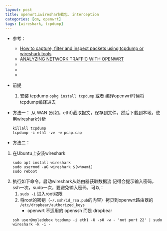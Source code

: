 ```yaml
---
layout: post
title: openwrt上wireshark截包. interception
categories: [cm, openwrt]
tags: [wireshark, tcpdump]
---
```


* 参考： 
  * [How to capture, filter and inspect packets using tcpdump or wireshark tools](https://openwrt.org/docs/guide-user/firewall/misc/tcpdump_wireshark)
  * [ANALYZING NETWORK TRAFFIC WITH OPENWRT](https://www.ayomaonline.com/security/analyzing-network-traffic-with-openwrt/)
  * []()
  * []()
  * []()


* 前提
  1. 安装 tcpdump `opkg install tcpdump` 或者 编译openwrt时候将tcpdump编译进去


* 方法一： 从 WAN (例如，eth1)截取报文，保存到文件，然后下载到本地，使用wireshark分析
    ~~~
    killall tcpdump
    tcpdump -i eth1 -vv -w pcap.cap
    ~~~

* 方法二：
1. 在Ubuntu上安装wireshark
    ~~~
    sudo apt install wireshark
    sudo usermod -aG wireshark $(whoami)
    sudo reboot
    ~~~
2. 执行如下命令，启动wireshark从路由器获取数据流
    记得会提示输入密码，ssh一次，sudo一次，要避免输入密码，可以：
    1. `sudo -i` 进入root权限
    2. 将root的密钥（`~/.ssh/id_rsa.pub`的内容）拷贝到openwrt路由器的 `/etc/dropbear/authorized_keys`
        * openwrt 不适用的 openssh 而是 dropbear
    ~~~
    ssh user@myledebox tcpdump -i eth1 -U -s0 -w - 'not port 22' | sudo wireshark -k -i -
    ~~~





















































